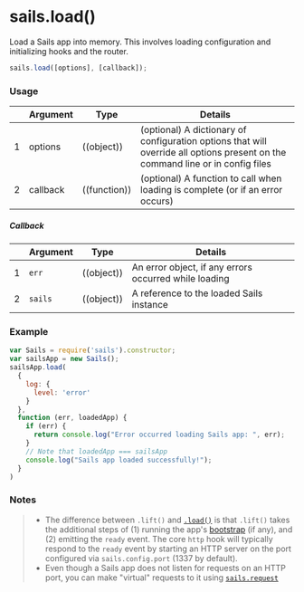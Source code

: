# sails.load()

Load a Sails app into memory.  This involves loading configuration and initializing hooks and the router.



```javascript
sails.load([options], [callback]);
```


### Usage

|   |          Argument           | Type                | Details
|---| --------------------------- | ------------------- | -----------
| 1 |        options              | ((object))          | (optional) A dictionary of configuration options that will override all options present on the command line or in config files
| 2 |        callback             | ((function))        | (optional) A function to call when loading is complete (or if an error occurs)

##### Callback

|   | Argument  | Type         | Details |
|---|-----------|:------------:|---------|
| 1 | `err`     | ((object))   | An error object, if any errors occurred while loading
| 2 | `sails`   | ((object))   | A reference to the loaded Sails instance


### Example

```javascript
var Sails = require('sails').constructor;
var sailsApp = new Sails();
sailsApp.load(
  {
    log: {
      level: 'error'
    }
  },
  function (err, loadedApp) {
    if (err) {
      return console.log("Error occurred loading Sails app: ", err);
    }
    // Note that loadedApp === sailsApp
    console.log("Sails app loaded successfully!");
  }
)
```

### Notes
> - The difference between `.lift()` and [`.load()`](http://sailsjs.org/documentation/reference/application/sails-load) is that `.lift()` takes the additional steps of (1) running the app's [bootstrap](http://sailsjs.org/documentation/reference/configuration/sails-config-bootstrap) (if any), and (2) emitting the `ready` event.  The core `http` hook will typically respond to the `ready` event by starting an HTTP server on the port configured via `sails.config.port` (1337 by default).
> - Even though a Sails app does not listen for requests on an HTTP port, you can make "virtual" requests to it using [`sails.request`](http://sailsjs.org/documentation/reference/application/sails-request)

<docmeta name="displayName" value="sails.load()">
